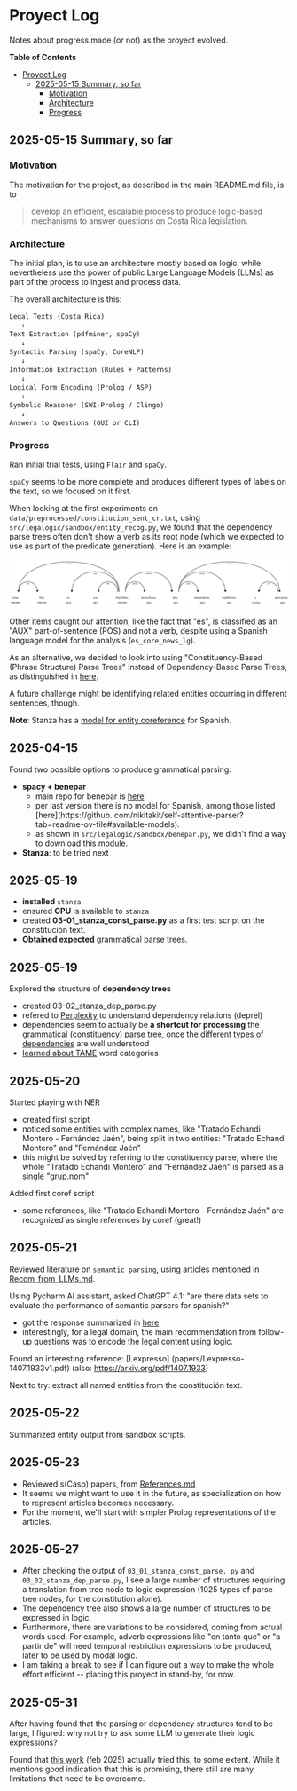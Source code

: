 # Proyect Log
Notes about progress made (or not) as the proyect evolved.

**Table of Contents**
<!-- TOC -->
* [Proyect Log](#proyect-log)
  * [2025-05-15 Summary, so far](#2025-05-15-summary-so-far)
    * [Motivation](#motivation)
    * [Architecture](#architecture)
    * [Progress](#progress)
<!-- TOC -->

## 2025-05-15 Summary, so far

### Motivation
The motivation for the project, as described in the main 
README.md file, is to
> develop an efficient, 
escalable process to produce logic-based mechanisms to 
answer questions on Costa Rica legislation.

### Architecture
The initial plan, is to use an architecture mostly based 
on logic, while nevertheless use the power of public 
Large Language Models (LLMs) as part of the process to 
ingest and process data.

The overall architecture is this:
```text
Legal Texts (Costa Rica) 
   ↓
Text Extraction (pdfminer, spaCy)
   ↓
Syntactic Parsing (spaCy, CoreNLP)
   ↓
Information Extraction (Rules + Patterns)
   ↓
Logical Form Encoding (Prolog / ASP)
   ↓
Symbolic Reasoner (SWI-Prolog / Clingo)
   ↓
Answers to Questions (GUI or CLI)
```

### Progress
Ran initial trial tests, using `Flair` and 
`spaCy`.

`spaCy` seems to be more complete and produces different 
types of labels on the text, so we focused on it first.

When looking at the first experiments on 
`data/preprocessed/constitucion_sent_cr.txt`, using 
`src/legalogic/sandbox/entity_recog.py`, we found that 
the dependency parse trees often don't show a verb as 
its root node (which we expected to use as part of the 
predicate generation).  Here is an example:

![img.png](images/spaCy_dep_parse_tree.png)

Other items caught our attention, like the fact that 
"es", is 
classified as 
an "AUX" part-of-sentence (POS) and not a verb, despite 
using a Spanish 
language model for the analysis (`es_core_news_lg`).

As an alternative, we decided to look into using 
"Constituency-Based (Phrase Structure) Parse Trees" 
instead of Dependency-Based Parse Trees, as 
distinguished in [here](https://www.perplexity.ai/search/in-a-natural-language-parse-tr-gSlqZxCmTDig_8v4U.N.EQ).

A future challenge might be identifying related entities 
occurring in different sentences, though.

**Note**: Stanza has a [model for entity coreference](https://stanfordnlp.github.io/stanza/coref.html) for Spanish.

## 2025-04-15
Found two possible options to produce grammatical parsing:
- **spacy + benepar**
  - main repo for benepar is [here](https://github.com/nikitakit/self-attentive-parser)
  - per last version there is no model for 
    Spanish, among those listed [here](https://github.
    com/nikitakit/self-attentive-parser?tab=readme-ov-file#available-models).
  - as shown in `src/legalogic/sandbox/benepar.py`, we 
    didn't find a way to download this module.
- **Stanza**: to be tried next

## 2025-05-19
- **installed** `stanza`
- ensured **GPU** is available to `stanza`
- created **03-01_stanza_const_parse.py** as a first test 
  script on the constitución text.
- **Obtained expected** grammatical parse trees.

## 2025-05-19
Explored the structure of **dependency trees**
- created 03-02_stanza_dep_parse.py
- refered to [Perplexity](https://www.perplexity.ai/search/what-is-a-tame-category-in-the-058gKguZRsy3X93SukDE6Q) to understand dependency 
  relations (deprel)
- dependencies seem to actually be **a shortcut for 
  processing** the grammatical (constituency) parse tree, 
  once the [different types of dependencies](https://universaldependencies.org/u/dep/index.html) are well understood
- [learned about TAME](https://www.perplexity.ai/search/what-is-a-tame-category-in-the-058gKguZRsy3X93SukDE6Q) word categories

## 2025-05-20
Started playing with NER
- created first script
- noticed some entities with complex names, like 
  "Tratado Echandi Montero - Fernández Jaén", being 
  split in two entities: "Tratado Echandi Montero" and "Fernández Jaén"
- this might be solved by referring to the constituency 
  parse, where the whole "Tratado Echandi Montero" and 
  "Fernández Jaén" is parsed as a single "grup.nom"

Added first coref script
- some references, like "Tratado Echandi 
  Montero - Fernández Jaén" are recognized as single 
  references by coref (great!)

## 2025-05-21
Reviewed literature on `semantic parsing`, using 
articles mentioned in [Recom_from_LLMs.md](Recom_from_LLMs.md).

Using Pycharm AI assistant, asked ChatGPT 4.1: "are there data sets to evaluate the performance of semantic parsers for spanish?"
- got the response summarized in [here](papers/chat-b05305e5-198b-4429-8de7-b7be1e376a68.md)
- interestingly, for a legal domain, the main 
  recommendation from follow-up questions was to encode 
  the legal content using logic.

Found an interesting reference: [Lexpresso]
(papers/Lexpresso-1407.1933v1.pdf) (also: https://arxiv.org/pdf/1407.1933)

Next to try: extract all named entities from the 
constitución text.

## 2025-05-22
Summarized entity output from sandbox scripts.

## 2025-05-23
- Reviewed s(Casp) papers, from [References.md](References.md)
- It seems we might want to use it in the future, as 
  specialization on how to represent articles becomes 
  necessary.
- For the moment, we'll start with simpler Prolog 
  representations of the articles.

## 2025-05-27
- After checking the output of `03_01_stanza_const_parse.
py` and `03_02_stanza_dep_parse.py`, I see a large 
number of structures requiring a translation from tree 
node to logic expression (1025 types of parse tree nodes, for the constitution alone).
- The dependency tree also shows a large number of 
  structures to be expressed in logic.
- Furthermore, there are variations to be considered, 
  coming from actual words used.  For example, adverb 
  expressions like "en tanto que" or "a partir de" will 
  need temporal restriction expressions to be produced, 
  later to be used by modal logic.
- I am taking a break to see if I can figure out a way 
  to make the whole effort efficient -- placing this 
  proyect in stand-by, for now.

## 2025-05-31
After having found that the parsing or dependency
structures tend to be large, I 
figured: why not try to ask some LLM to generate their 
logic expressions?

Found that [this 
work](https://arxiv.org/html/2502.17638v1) (feb 2025) 
actually tried this, to some extent. While it 
mentions good 
indication that this is promising, there still are 
many limitations that need to be overcome.




